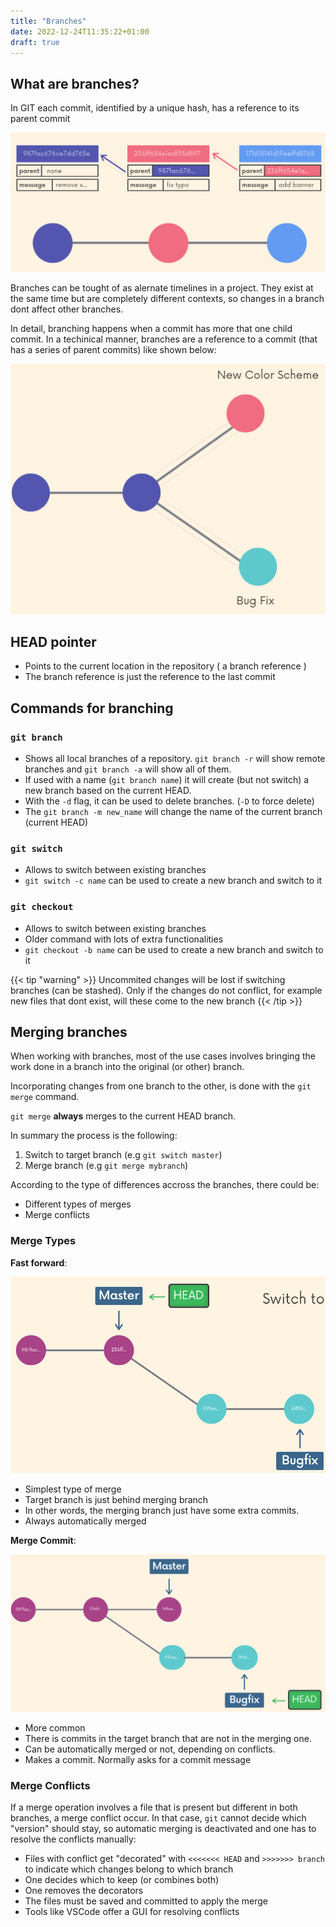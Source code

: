 ```yaml
---
title: "Branches"
date: 2022-12-24T11:35:22+01:00
draft: true
---
```


## What are branches?

In GIT each commit, identified by a unique hash, has a reference to its parent commit

![com](/images/Git/commit.png)

Branches can be tought of as alernate timelines in a project. They exist at the same time but are completely different contexts, so changes in a branch dont affect other branches.

In detail, branching happens when a commit has more that one child commit. In a techinical manner, branches are a reference to a commit (that has a series of parent commits) like shown below:

![b1](/images/Git/branch1.png)

## HEAD pointer

- Points to the current location in the repository ( a branch reference )
- The branch reference is just the reference to the last commit

## Commands for branching

### `git branch`
- Shows all local branches of a repository. `git branch -r` will show remote branches and `git branch -a` will show all of them.
- If used with a name (`git branch name`) it will create (but not switch) a new branch based on the current HEAD.
- With the `-d` flag, it can be used to delete branches. (`-D` to force delete)
- The `git branch -m new_name` will change the name of the current branch (current HEAD)

### `git switch`
- Allows to switch between existing branches
- `git switch -c name` can be used to create a new branch and switch to it

### `git checkout`
- Allows to switch between existing branches
- Older command with lots of extra functionalities
- `git checkout -b name` can be used to create a new branch and switch to it

{{< tip "warning" >}}
Uncommited changes will be lost if switching branches (can be stashed). Only if the changes do not conflict, for example new files that dont exist, will these come to the new branch
{{< /tip >}}

## Merging branches

When working with branches, most of the use cases involves bringing the work done in a branch into the original (or other) branch. 

Incorporating changes from one branch to the other, is done with the `git merge` command.

`git merge` __always__ merges to the current HEAD branch.

In summary the process is the following: 
1. Switch to target branch (e.g `git switch master`)
2. Merge branch (e.g `git merge mybranch`)

According to the type of differences accross the branches, there could be:
- Different types of merges
- Merge conflicts

### Merge Types

__Fast forward__:

![](/images/Git/ff.png)

- Simplest type of merge
- Target branch is just behind merging branch 
- In other words, the merging branch just have some extra commits.
- Always automatically merged
  
__Merge Commit__:

![](/images/Git/mc.png)

- More common
- There is commits in the target branch that are not in the merging one.
- Can be automatically merged or not, depending on conflicts.
- Makes a commit. Normally asks for a commit message

### Merge Conflicts

If a merge operation involves a file that is present but different in both branches, a merge conflict occur. In that case, `git` cannot decide which "version" should stay, so automatic merging is deactivated and one has to resolve the conflicts manually:

- Files with conflict get "decorated" with `<<<<<<< HEAD` and `>>>>>>> branch` to indicate which changes belong to which branch
- One decides which to keep (or combines both)
- One removes the decorators
- The files must be saved and committed to apply the merge 
- Tools like VSCode offer a GUI for resolving conflicts